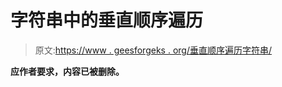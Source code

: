 # 字符串中的垂直顺序遍历

> 原文:[https://www . geesforgeks . org/垂直顺序遍历字符串/](https://www.geeksforgeeks.org/vertical-order-traversal-in-strings/)

**应作者要求，内容已被删除。**